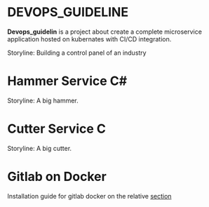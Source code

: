 # DEVOPS_GUIDELINE

**Devops_guidelin** is a project about create a complete microservice application hosted on kubernates with CI/CD integration.

Storyline: Building a control panel of an industry


# Hammer Service C# 

Storyline: A big hammer. 


# Cutter Service C

Storyline: A big cutter.


# Gitlab on Docker
Installation guide for gitlab docker on the relative [section](/gitlab/README.md)

